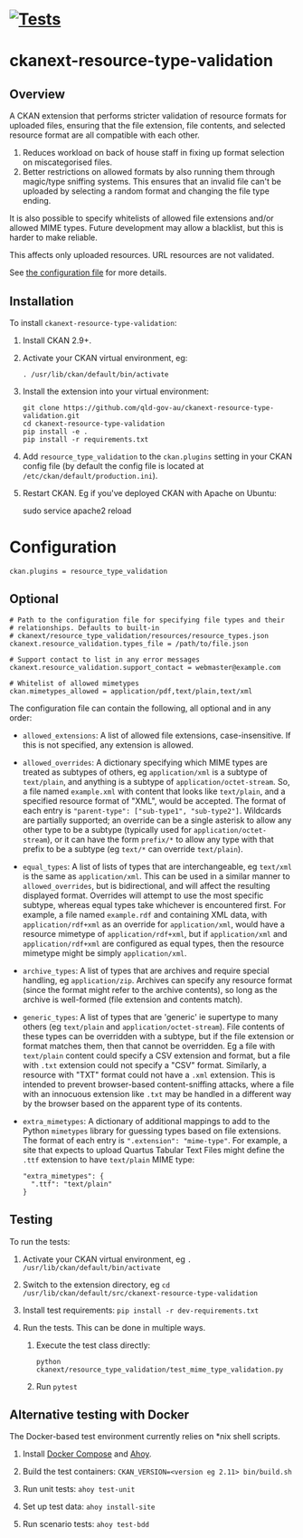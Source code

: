 [![Tests](https://github.com/qld-gov-au/ckanext-resource-type-validation/actions/workflows/test.yml/badge.svg)](https://github.com/qld-gov-au/ckanext-resource-type-validation/actions/workflows/test.yml)
=============
ckanext-resource-type-validation
=============

Overview
--------
A CKAN extension that performs stricter validation of resource formats
for uploaded files, ensuring that the file extension, file contents,
and selected resource format are all compatible with each other.

1. Reduces workload on back of house staff in fixing up format selection
on miscategorised files.
1. Better restrictions on allowed formats by also running them through
magic/type sniffing systems. This ensures that an invalid file can't be
uploaded by selecting a random format and changing the file type ending.

It is also possible to specify whitelists of allowed file extensions
and/or allowed MIME types. Future development may allow a blacklist, but
this is harder to make reliable.

This affects only uploaded resources. URL resources are not validated.

See [the configuration file](https://github.com/qld-gov-au/ckanext-resource-type-validation/blob/main/ckanext/resource_type_validation/resources/resource_types.json)
for more details.

Installation
------------

To install ``ckanext-resource-type-validation``:

1. Install CKAN 2.9+.

1. Activate your CKAN virtual environment, eg:

    ```
    . /usr/lib/ckan/default/bin/activate
    ```

1. Install the extension into your virtual environment:

    ```
    git clone https://github.com/qld-gov-au/ckanext-resource-type-validation.git
    cd ckanext-resource-type-validation
    pip install -e .
    pip install -r requirements.txt
    ```

1. Add ``resource_type_validation`` to the ``ckan.plugins`` setting in
your CKAN config file (by default the config file is located at
``/etc/ckan/default/production.ini``).

1. Restart CKAN. Eg if you've deployed CKAN with Apache on Ubuntu:

    sudo service apache2 reload


# Configuration

    ckan.plugins = resource_type_validation

## Optional

    # Path to the configuration file for specifying file types and their
    # relationships. Defaults to built-in
    # ckanext/resource_type_validation/resources/resource_types.json
    ckanext.resource_validation.types_file = /path/to/file.json

    # Support contact to list in any error messages
    ckanext.resource_validation.support_contact = webmaster@example.com

    # Whitelist of allowed mimetypes
    ckan.mimetypes_allowed = application/pdf,text/plain,text/xml

The configuration file can contain the following, all optional and in
any order:

* ``allowed_extensions``: A list of allowed file extensions, case-insensitive.
If this is not specified, any extension is allowed.

* ``allowed_overrides``: A dictionary specifying which MIME types are
treated as subtypes of others, eg ``application/xml`` is a subtype of
``text/plain``, and anything is a subtype of ``application/octet-stream``.
So, a file named ``example.xml`` with content that looks like ``text/plain``,
and a specified resource format of "XML", would be accepted.
The format of each entry is `"parent-type": ["sub-type1", "sub-type2"]`.
Wildcards are partially supported; an override can be a single asterisk
to allow any other type to be a subtype (typically used for
``application/octet-stream``), or it can have the form ``prefix/*`` to
allow any type with that prefix to be a subtype (eg ``text/*`` can
override ``text/plain``).

* ``equal_types``: A list of lists of types that are interchangeable,
eg ``text/xml`` is the same as ``application/xml``.
This can be used in a similar manner to ``allowed_overrides``, but is
bidirectional, and will affect the resulting displayed format.
Overrides will attempt to use the most specific subtype,
whereas equal types take whichever is encountered first.
For example, a file named ``example.rdf`` and containing XML data,
with ``application/rdf+xml`` as an override for ``application/xml``,
would have a resource mimetype of ``application/rdf+xml``, but if
``application/xml`` and ``application/rdf+xml`` are configured as equal
types, then the resource mimetype might be simply ``application/xml``.

* ``archive_types``: A list of types that are archives and require
special handling, eg ``application/zip``. Archives can specify any
resource format (since the format might refer to the archive contents),
so long as the archive is well-formed (file extension and contents match).

* ``generic_types``: A list of types that are 'generic' ie supertype to
many others (eg ``text/plain`` and ``application/octet-stream``).
File contents of these types can be overridden with a subtype,
but if the file extension or format matches them, then that cannot be
overridden. Eg a file with ``text/plain`` content could specify a CSV
extension and format, but a file with ``.txt`` extension could not
specify a "CSV" format. Similarly, a resource with "TXT" format
could not have a ``.xml`` extension.
This is intended to prevent browser-based content-sniffing attacks,
where a file with an innocuous extension like ``.txt`` may be handled
in a different way by the browser based on the apparent type of its
contents.

* ``extra_mimetypes``: A dictionary of additional mappings to add to the
Python ``mimetypes`` library for guessing types based on file extensions.
The format of each entry is `".extension": "mime-type"`.
For example, a site that expects to upload Quartus Tabular Text Files
might define the ``.ttf`` extension to have ``text/plain`` MIME type:

  ```
  "extra_mimetypes": {
    ".ttf": "text/plain"
  }
  ```

Testing
-------

To run the tests:

1. Activate your CKAN virtual environment, eg `. /usr/lib/ckan/default/bin/activate`

1. Switch to the extension directory, eg `cd /usr/lib/ckan/default/src/ckanext-resource-type-validation`

1. Install test requirements: `pip install -r dev-requirements.txt`

1. Run the tests. This can be done in multiple ways.

    1. Execute the test class directly:

        ```
        python ckanext/resource_type_validation/test_mime_type_validation.py
        ```

    1. Run ``pytest``


Alternative testing with Docker
-------

The Docker-based test environment currently relies on *nix shell scripts.

1. Install [Docker Compose](https://docs.docker.com/compose/) and [Ahoy](https://github.com/ahoy-cli/ahoy).

1. Build the test containers: `CKAN_VERSION=<version eg 2.11> bin/build.sh`

1. Run unit tests: `ahoy test-unit`

1. Set up test data: `ahoy install-site`

1. Run scenario tests: `ahoy test-bdd`

